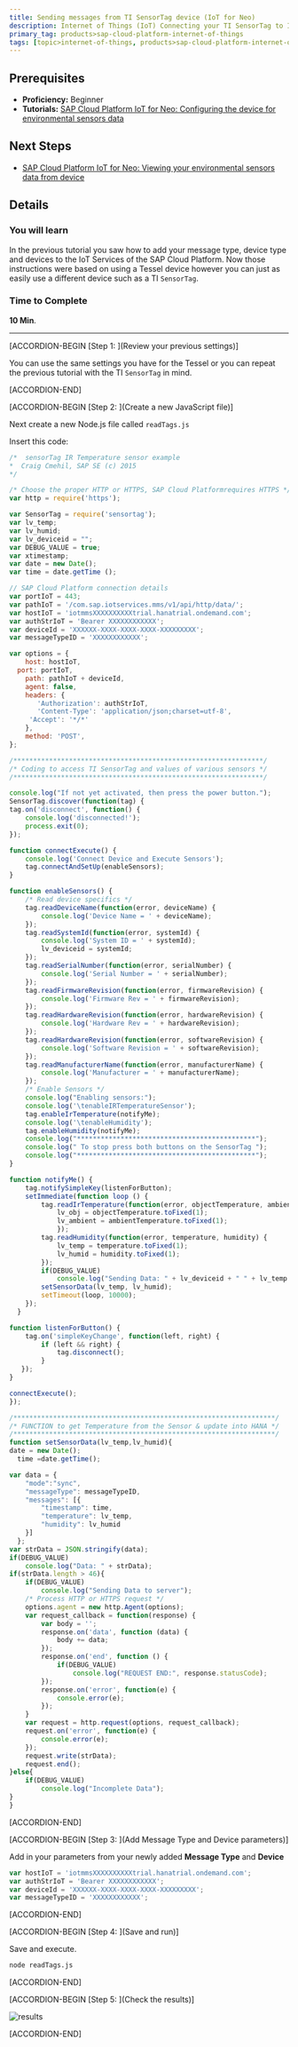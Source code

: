 ```yaml
---
title: Sending messages from TI SensorTag device (IoT for Neo)
description: Internet of Things (IoT) Connecting your TI SensorTag to IoT Services
primary_tag: products>sap-cloud-platform-internet-of-things
tags: [topic>internet-of-things, products>sap-cloud-platform-internet-of-things, tutorial>beginner ]
---
```

## Prerequisites  
- **Proficiency:** Beginner
- **Tutorials:** [SAP Cloud Platform IoT for Neo: Configuring the device for environmental sensors data](https://www.sap.com/developer/tutorials/iot-part7-add-device.html)

## Next Steps
- [SAP Cloud Platform IoT for Neo: Viewing your environmental sensors data from device](https://www.sap.com/developer/tutorials/iot-part13-hcp-services-viewdataui5.html)

## Details
### You will learn  
In the previous tutorial you saw how to add your message type, device type and devices to the IoT Services of the SAP Cloud Platform. Now those instructions were based on using a Tessel device however you can just as easily use a different device such as a TI `SensorTag`.

### Time to Complete
**10 Min**.

---


[ACCORDION-BEGIN [Step 1: ](Review your previous settings)]

You can use the same settings you have for the Tessel or you can repeat the previous tutorial with the TI `SensorTag` in mind.


[ACCORDION-END]

[ACCORDION-BEGIN [Step 2: ](Create a new JavaScript file)]

Next create a new Node.js file called `readTags.js`

Insert this code:

```javascript
/* 	sensorTag IR Temperature sensor example
*  Craig Cmehil, SAP SE (c) 2015
*/

/* Choose the proper HTTP or HTTPS, SAP Cloud Platformrequires HTTPS */
var http = require('https');

var SensorTag = require('sensortag');
var lv_temp;
var lv_humid;
var lv_deviceid = "";
var DEBUG_VALUE = true;
var xtimestamp;
var date = new Date();
var time = date.getTime ();

// SAP Cloud Platform connection details
var portIoT = 443;
var pathIoT = '/com.sap.iotservices.mms/v1/api/http/data/';
var hostIoT = 'iotmmsXXXXXXXXXXtrial.hanatrial.ondemand.com';
var authStrIoT = 'Bearer XXXXXXXXXXXX';
var deviceId = 'XXXXXX-XXXX-XXXX-XXXX-XXXXXXXXX';
var messageTypeID = 'XXXXXXXXXXXX';

var options = {
    host: hostIoT,
  port: portIoT,
    path: pathIoT + deviceId,
    agent: false,
    headers: {
       'Authorization': authStrIoT,
       'Content-Type': 'application/json;charset=utf-8',
	 'Accept': '*/*'
    },
    method: 'POST',     
};

/***************************************************************/
/* Coding to access TI SensorTag and values of various sensors */
/***************************************************************/

console.log("If not yet activated, then press the power button.");
SensorTag.discover(function(tag) {
tag.on('disconnect', function() {
	console.log('disconnected!');
	process.exit(0);
});

function connectExecute() {
	console.log('Connect Device and Execute Sensors');
	tag.connectAndSetUp(enableSensors);
}

function enableSensors() {
	/* Read device specifics */
	tag.readDeviceName(function(error, deviceName) {
		console.log('Device Name = ' + deviceName);
	});
	tag.readSystemId(function(error, systemId) {
		console.log('System ID = ' + systemId);
		lv_deviceid = systemId;
	});
	tag.readSerialNumber(function(error, serialNumber) {
		console.log('Serial Number = ' + serialNumber);
	});
	tag.readFirmwareRevision(function(error, firmwareRevision) {
		console.log('Firmware Rev = ' + firmwareRevision);
	});
	tag.readHardwareRevision(function(error, hardwareRevision) {
		console.log('Hardware Rev = ' + hardwareRevision);
	});
	tag.readHardwareRevision(function(error, softwareRevision) {
		console.log('Software Revision = ' + softwareRevision);
	});
	tag.readManufacturerName(function(error, manufacturerName) {
		console.log('Manufacturer = ' + manufacturerName);
	});
	/* Enable Sensors */
	console.log("Enabling sensors:");
	console.log('\tenableIRTemperatureSensor');
	tag.enableIrTemperature(notifyMe);
	console.log('\tenableHumidity');
	tag.enableHumidity(notifyMe);
	console.log("*********************************************");
	console.log(" To stop press both buttons on the SensorTag ");
	console.log("*********************************************");
}

function notifyMe() {
	tag.notifySimpleKey(listenForButton);
	setImmediate(function loop () {
		tag.readIrTemperature(function(error, objectTemperature, ambientTemperature){
      		lv_obj = objectTemperature.toFixed(1);
      		lv_ambient = ambientTemperature.toFixed(1);
    		});
		tag.readHumidity(function(error, temperature, humidity) {
			lv_temp = temperature.toFixed(1);
			lv_humid = humidity.toFixed(1);
		});
		if(DEBUG_VALUE)
			console.log("Sending Data: " + lv_deviceid + " " + lv_temp + " " + lv_humid);
		setSensorData(lv_temp, lv_humid);
		setTimeout(loop, 10000);
	});
  }

function listenForButton() {
	tag.on('simpleKeyChange', function(left, right) {
		if (left && right) {
			tag.disconnect();
		}
   });
}

connectExecute();
});

/******************************************************************/
/* FUNCTION to get Temperature from the Sensor & update into HANA */
/******************************************************************/
function setSensorData(lv_temp,lv_humid){
date = new Date();
  time =date.getTime();

var data = {
	"mode":"sync",
	"messageType": messageTypeID,
	"messages": [{
		"timestamp": time,
		"temperature": lv_temp,
		"humidity": lv_humid
	}]
  };
var strData = JSON.stringify(data);
if(DEBUG_VALUE)
	console.log("Data: " + strData);
if(strData.length > 46){
	if(DEBUG_VALUE)
		console.log("Sending Data to server");
	/* Process HTTP or HTTPS request */
	options.agent = new http.Agent(options);
	var request_callback = function(response) {
		var body = '';
		response.on('data', function (data) {
			body += data;
		});
		response.on('end', function () {
			if(DEBUG_VALUE)
				console.log("REQUEST END:", response.statusCode);
		});
		response.on('error', function(e) {
			console.error(e);
		});    
	}
	var request = http.request(options, request_callback);
	request.on('error', function(e) {
		console.error(e);
	});
	request.write(strData);
	request.end();
}else{
	if(DEBUG_VALUE)
		console.log("Incomplete Data");
}
}
```


[ACCORDION-END]

[ACCORDION-BEGIN [Step 3: ](Add Message Type and Device parameters)]

Add in your parameters from your newly added **Message Type** and **Device**

```javascript
var hostIoT = 'iotmmsXXXXXXXXXXtrial.hanatrial.ondemand.com';
var authStrIoT = 'Bearer XXXXXXXXXXXX';
var deviceId = 'XXXXXX-XXXX-XXXX-XXXX-XXXXXXXXX';
var messageTypeID = 'XXXXXXXXXXXX';
```


[ACCORDION-END]

[ACCORDION-BEGIN [Step 4: ](Save and run)]

Save and execute.

```sh
node readTags.js
```


[ACCORDION-END]

[ACCORDION-BEGIN [Step 5: ](Check the results)]

![results](5.png)


[ACCORDION-END]

